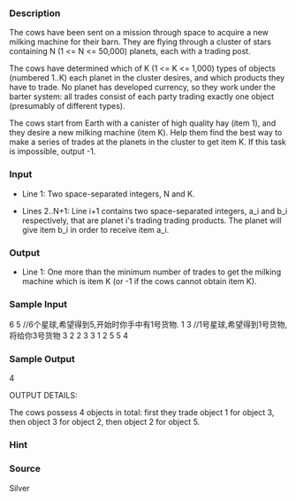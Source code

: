 
### Description
The cows have been sent on a mission through space to acquire a new
milking machine for their barn.  They are flying through a cluster
of stars containing N (1 <= N <= 50,000) planets, each with a trading
post.

The cows have determined which of K (1 <= K <= 1,000) types of
objects (numbered 1..K) each planet in the cluster desires, and
which products they have to trade. No planet has developed currency,
so they work under the barter system: all trades consist of each
party trading exactly one object (presumably of different types).

The cows start from Earth with a canister of high quality hay (item
1), and they desire a new milking machine (item K). Help them find
the best way to make a series of trades at the planets in the cluster
to get item K.  If this task is impossible, output -1.


### Input
* Line 1: Two space-separated integers, N and K.

* Lines 2..N+1: Line i+1 contains two space-separated integers, a_i
        and b_i respectively, that are planet i's trading trading
        products. The planet will give item b_i in order to receive
        item a_i.


### Output
* Line 1: One more than the minimum number of trades to get the
        milking machine which is item K (or -1 if the cows cannot
        obtain item K).

### Sample Input
6 5   //6个星球,希望得到5,开始时你手中有1号货物.
1 3   //1号星球,希望得到1号货物,将给你3号货物
3 2
2 3
3 1
2 5
5 4

### Sample Output
4


OUTPUT DETAILS:

The cows possess 4 objects in total: first they trade object 1 for
object 3, then object 3 for object 2, then object 2 for object 5.
### Hint

### Source
Silver